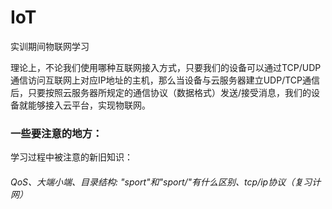 # IoT
实训期间物联网学习

理论上，不论我们使用哪种互联网接入方式，只要我们的设备可以通过TCP/UDP通信访问互联网上对应IP地址的主机，那么当设备与云服务器建立UDP/TCP通信后，只要按照云服务器所规定的通信协议（数据格式）发送/接受消息，我们的设备就能够接入云平台，实现物联网。

### 一些要注意的地方：

学习过程中被注意的新旧知识：

###### QoS、大端小端、目录结构: "sport"和"sport/"有什么区别、tcp/ip协议（复习计网）
